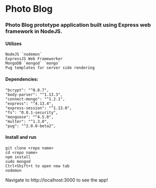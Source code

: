 # Photo Blog
### Photo Blog prototype application built using Express web framework in NodeJS.

#### Utilizes
    NodeJS `nodemon`
    ExpressJS Web Frameworker
    MongoDB `mongod` `mongo`
    Pug templates for server side rendering

#### Dependencies:
    "bcrypt": "^0.8.7",
    "body-parser": "^1.13.3",
    "connect-mongo": "^1.2.1",
    "express": "^4.13.4",
    "express-session": "^1.13.0",
    "fs": "0.0.1-security",
    "mongoose": "^4.5.0",
    "multer": "^1.3.0",
    "pug": "^2.0.0-beta2",

#### Install and run
```
git clone <repo name>
cd <repo name>
npm install
sudo mongod
Ctrl+Shift+t to open new tab
nodemon
```

Navigate to http://localhost:3000 to see the app!